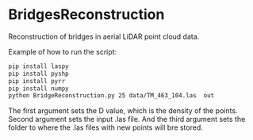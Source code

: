 # BridgesReconstruction
Reconstruction of bridges in aerial LiDAR point cloud data.

Example of how to run the script:

```bash
pip install laspy
pip install pyshp
pip install pyrr
pip install numpy
python BridgeReconstruction.py 25 data/TM_463_104.las  out 
```

The first argument sets the D value, which is the density of the points. Second argument sets the input .las file. And the third argument sets the folder to where the .las files with new points will bre stored.
